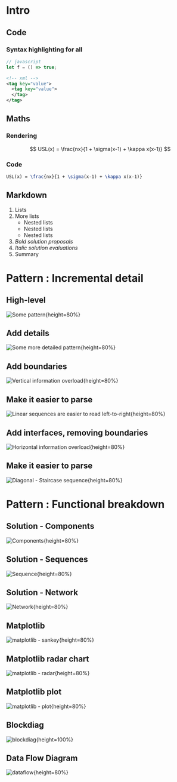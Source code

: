 # Intro

## Code

### Syntax highlighting for all

```javascript
// javascript
let f = () => true;
```

```xml
<!-- xml -->
<tag key="value">
  <tag key="value">
  </tag>
</tag>
```

## Maths

### Rendering

$$
USL(x) = \frac{nx}{1 + \sigma(x-1) + \kappa x(x-1)}
$$

### Code

```latex
USL(x) = \frac{nx}{1 + \sigma(x-1) + \kappa x(x-1)}
```

## Markdown

 1. Lists
 2. More lists
    * Nested lists
    * Nested lists
    * Nested lists
 3. *Bold solution proposals*
 4. _Italic solution evaluations_
 5. Summary

# Pattern : Incremental detail

## High-level

![Some pattern](./out/pattern-001-001.png){height=80%}

## Add details

![Some more detailed pattern](./out/pattern-001-002.png){height=80%}

## Add boundaries

![Vertical information overload](./out/pattern-001-003.png){height=80%}

## Make it easier to parse

![Linear sequences are easier to read left-to-right](./out/pattern-001-004.png){height=80%}

## Add interfaces, removing boundaries

![Horizontal information overload](./out/pattern-001-005.png){height=80%}

## Make it easier to parse

![Diagonal - Staircase sequence](./out/pattern-001-006.png){height=80%}

# Pattern : Functional breakdown

## Solution - Components

![Components](./out/pattern-002-001.png){height=80%}

## Solution - Sequences

![Sequence](./out/pattern-002-002.png){height=80%}

## Solution - Network

![Network](./out/pattern-002-003.png){height=80%}

## Matplotlib

![matplotlib - sankey](./out/sankey.matplotlib.py.png){height=80%}

## Matplotlib radar chart

![matplotlib - radar](./out/radar.matplotlib.py.png){height=80%}

## Matplotlib plot

![matplotlib - plot](./out/plot.matplotlib.py.png){height=80%}

## Blockdiag

![blockdiag](./out/path-to-prod.png){height=100%}

## Data Flow Diagram

![dataflow](./out/dataflow.png){height=80%}




